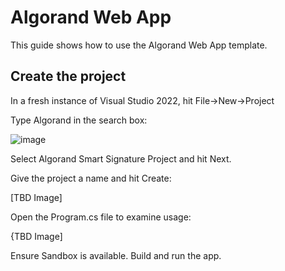 # Algorand Web App

This guide shows how to use the Algorand Web App template.

## Create the project

In a fresh instance of  Visual Studio 2022, hit File->New->Project

Type Algorand in the search box:

![image](https://user-images.githubusercontent.com/33515470/191026712-62f8a241-9d66-4dae-bed4-238183c84d98.png)

Select Algorand Smart Signature Project and hit Next.

Give the project a name and hit Create:

[TBD Image]

Open the Program.cs file to examine usage:

{TBD Image]

Ensure Sandbox is available. Build and run the app.
